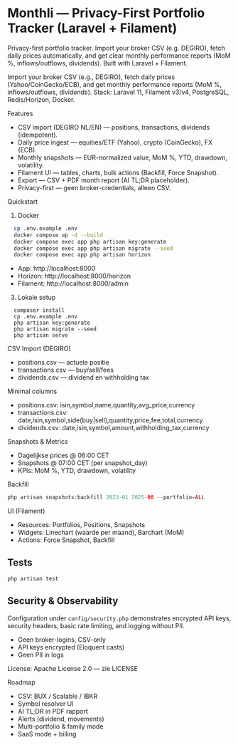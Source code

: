 # Monthli — Privacy-First Portfolio Tracker (Laravel + Filament)

Privacy-first portfolio tracker. Import your broker CSV (e.g. DEGIRO), fetch daily prices automatically, and get clear monthly performance reports (MoM %, inflows/outflows, dividends). Built with Laravel + Filament.

Import your broker CSV (e.g., DEGIRO), fetch daily prices (Yahoo/CoinGecko/ECB), and get monthly performance reports (MoM %, inflows/outflows, dividends).
Stack: Laravel 11, Filament v3/v4, PostgreSQL, Redis/Horizon, Docker.

Features
- CSV import (DEGIRO NL/EN) — positions, transactions, dividends (idempotent).
- Daily price ingest — equities/ETF (Yahoo), crypto (CoinGecko), FX (ECB).
- Monthly snapshots — EUR-normalized value, MoM %, YTD, drawdown, volatility.
- Filament UI — tables, charts, bulk actions (Backfill, Force Snapshot).
- Export — CSV + PDF month report (AI TL;DR placeholder).
- Privacy-first — geen broker-credentials, alleen CSV.

Quickstart
1) Docker
 ````bash
   cp .env.example .env
   docker compose up -d --build
   docker compose exec app php artisan key:generate
   docker compose exec app php artisan migrate --seed
   docker compose exec app php artisan horizon
````

   - App: http://localhost:8000
   - Horizon: http://localhost:8000/horizon
   - Filament: http://localhost:8000/admin
  
3) Lokale setup
 ````bask
   composer install
   cp .env.example .env
   php artisan key:generate
   php artisan migrate --seed
   php artisan serve
  ````
CSV Import (DEGIRO)
- positions.csv — actuele positie
- transactions.csv — buy/sell/fees
- dividends.csv — dividend en withholding tax

Minimal columns
- positions.csv: isin,symbol,name,quantity,avg_price,currency
- transactions.csv: date,isin,symbol,side(buy|sell),quantity,price,fee,total,currency
- dividends.csv: date,isin,symbol,amount,withholding_tax,currency

Snapshots & Metrics
- Dagelijkse prices @ 06:00 CET
- Snapshots @ 07:00 CET (per snapshot_day)
- KPIs: MoM %, YTD, drawdown, volatility

Backfill
````php
php artisan snapshots:backfill 2023-01 2025-08 --portfolio=ALL
````

UI (Filament)
- Resources: Portfolios, Positions, Snapshots
- Widgets: Linechart (waarde per maand), Barchart (MoM)
- Actions: Force Snapshot, Backfill

## Tests
````php
php artisan test
````

## Security & Observability

Configuration under `config/security.php` demonstrates encrypted API keys, security headers, basic rate limiting, and logging without PII.
- Geen broker-logins, CSV-only
- API keys encrypted (Eloquent casts)
- Geen PII in logs

License:  Apache License 2.0 — zie LICENSE

Roadmap
- CSV: BUX / Scalable / IBKR
- Symbol resolver UI
- AI TL;DR in PDF rapport
- Alerts (dividend, movements)
- Multi-portfolio & family mode
- SaaS mode + billing
